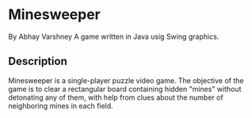 Minesweeper
===========
By Abhay Varshney
A game written in Java usig Swing graphics.

## Description

Minesweeper is a single-player puzzle video game. The objective of the game is to clear a rectangular 
board containing hidden "mines" without detonating any of them, with help from clues about the number 
of neighboring mines in each field.
